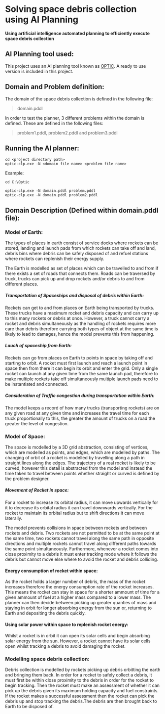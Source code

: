 # Solving space debris collection using AI Planning
**Using artificial intelligence automated planning to efficiently execute space debris collection**


## AI Planning tool used:
This project uses an AI planning tool known as [OPTIC](https://nms.kcl.ac.uk/planning/index.html). A ready to use version is included in this project.

## Domain and Problem definition:
The domain of the space debris collection is defined in the following file:
> domain.pddl

In order to test the planner, 3 different problems within the domain is defined. These are defined in the following files:
> problem1.pddl, problem2.pddl and problem3.pddl

## Running the AI planner:
```
cd <project directory path>
optic-clp.exe -N <domain file name> <problem file name>
```
Example:
```
cd C:\Optic

optic-clp.exe -N domain.pddl problem.pddl
optic-clp.exe -N domain.pddl problem2.pddl
```

## Domain Description (Defined within domain.pddl file):
### Model of Earth:
The types of places in earth consist of service docks where rockets can be stored, landing and launch pads from which rockets can take off and land, debris bins where debris can be safely disposed of and refuel stations where rockets can replenish their energy supply.

The Earth is modelled as set of places which can be travelled to and from if there exists a set of roads that connects them. Roads can be traversed by truck, trucks can pick up and drop rockets and/or debris to and from different places.

##### Transportation of Spaceships and disposal of debris within Earth:
Rockets can get to and from places on Earth being transported by trucks. These trucks have a maximum rocket and debris capacity and can carry up to this many rockets or debris at once. However, a truck cannot carry a rocket and debris simultaneously as the handling of rockets requires more care than debris therefore carrying both types of object at the same time is likely to lead to damages, hence the model prevents this from happening.

##### Lauch of spaceship from Earth:
Rockets can go from places on Earth to points in space by taking off and starting to orbit. A rocket must first launch and reach a launch point in space then from there it can begin its orbit and enter the grid. Only a single rocket can launch at any given time from the same launch pad, therefore to make multiple rockets take off simultaneously multiple launch pads need to be instantiated and connected. 

##### Consideration of Traffic congestion during transportation within Earth:
The model keeps a record of how many trucks (transporting rockets) are on any given road at any given time and increases the travel time for each truck proportionally to this, the greater the amount of trucks on a road the greater the level of congestion.

### Model of Space:
The space is modelled by a 3D grid abstraction, consisting of vertices, which are modelled as points, and edges, which are modelled by paths. The changing of orbit of a rocket is modelled by travelling along a path in straight lines along the edges. The trajectory of a real rocket is likely to be curved, however this detail is abstracted from the model and instead the time taken to travel between points whether straight or curved is defined by the problem designer.

##### Movement of Rocket in space:
For a rocket to increase its orbital radius, it can move upwards vertically for it to decrease its orbital radius it can travel downwards vertically. For the rocket to maintain its orbital radius but to shift directions it can move laterally. 

The model prevents collisions in space between rockets and between rockets and debris. Two rockets are not permitted to be at the same point at the same time, two rockets cannot travel along the same path in opposite directions and multiple rockets cannot travel along different paths towards the same point simultaneously. Furthermore, whenever a rocket comes into close proximity to a debris it must enter tracking mode where it follows the debris but cannot move else where to avoid the rocket and debris colliding.

#### Energy consumption of rocket within space:
As the rocket holds a larger number of debris, the mass of the rocket increases therefore the energy consumption rate of the rocket increases. This means the rocket can stay in space for a shorter ammount of time for a given ammount of fuel at a higher mass compared to a lower mass. The planner can then decide between picking up greater quanties of mass and staying in orbit for longer absorbing energy from the sun or, returning to Earth and depositing the debris quickly.

#### Using solar power within space to replenish rocket energy:
Whilst a rocket is in orbit it can open its solar cells and begin absorbing solar energy from the sun. However, a rocket cannot have its solar cells open whilst tracking a debris to avoid damaging the rocket.

### Modelling space debris collection:
Debris collection is modelled by rockets picking up debris orbitting the earth and bringing them back. In order for a rocket to safely collect a debris, it must first be within close proximity to the debris in order for the rocket to begin tracking. Then the rocket must make an assessment of whether it can pick up the debris given its maximum holding capacity and fuel constraints. If the rocket makes a successful assessment then the rocket can pick the debris up and stop tracking the debris.The debris are then brought back to Earth to be disposed of. 
